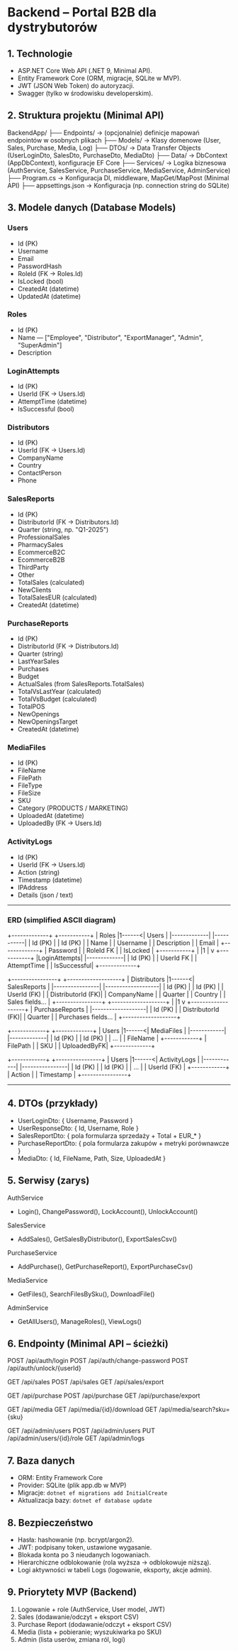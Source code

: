 # Backend – Portal B2B dla dystrybutorów

## 1. Technologie
- ASP.NET Core Web API (.NET 9, Minimal API).
- Entity Framework Core (ORM, migracje, SQLite w MVP).
- JWT (JSON Web Token) do autoryzacji.
- Swagger (tylko w środowisku developerskim).

## 2. Struktura projektu (Minimal API)
BackendApp/
├── Endpoints/         -> (opcjonalnie) definicje mapowań endpointów w osobnych plikach
├── Models/            -> Klasy domenowe (User, Sales, Purchase, Media, Log)
├── DTOs/              -> Data Transfer Objects (UserLoginDto, SalesDto, PurchaseDto, MediaDto)
├── Data/              -> DbContext (AppDbContext), konfiguracje EF Core
├── Services/          -> Logika biznesowa (AuthService, SalesService, PurchaseService, MediaService, AdminService)
├── Program.cs         -> Konfiguracja DI, middleware, MapGet/MapPost (Minimal API)
├── appsettings.json   -> Konfiguracja (np. connection string do SQLite)

## 3. Modele danych (Database Models)
### Users
- Id (PK)  
- Username  
- Email  
- PasswordHash  
- RoleId (FK → Roles.Id)  
- IsLocked (bool)  
- CreatedAt (datetime)  
- UpdatedAt (datetime)  

### Roles
- Id (PK)  
- Name — ["Employee", "Distributor", "ExportManager", "Admin", "SuperAdmin"]  
- Description  

### LoginAttempts
- Id (PK)  
- UserId (FK → Users.Id)  
- AttemptTime (datetime)  
- IsSuccessful (bool)  

### Distributors
- Id (PK)  
- UserId (FK → Users.Id)  
- CompanyName  
- Country  
- ContactPerson  
- Phone  

### SalesReports
- Id (PK)  
- DistributorId (FK → Distributors.Id)  
- Quarter (string, np. "Q1-2025")  
- ProfessionalSales  
- PharmacySales  
- EcommerceB2C  
- EcommerceB2B  
- ThirdParty  
- Other  
- TotalSales (calculated)  
- NewClients  
- TotalSalesEUR (calculated)  
- CreatedAt (datetime)  

### PurchaseReports
- Id (PK)  
- DistributorId (FK → Distributors.Id)  
- Quarter (string)  
- LastYearSales  
- Purchases  
- Budget  
- ActualSales (from SalesReports.TotalSales)  
- TotalVsLastYear (calculated)  
- TotalVsBudget (calculated)  
- TotalPOS  
- NewOpenings  
- NewOpeningsTarget  
- CreatedAt (datetime)  

### MediaFiles
- Id (PK)  
- FileName  
- FilePath  
- FileType  
- FileSize  
- SKU  
- Category (PRODUCTS / MARKETING)  
- UploadedAt (datetime)  
- UploadedBy (FK → Users.Id)  

### ActivityLogs
- Id (PK)  
- UserId (FK → Users.Id)  
- Action (string)  
- Timestamp (datetime)  
- IPAddress  
- Details (json / text)  

---

### ERD (simplified ASCII diagram)

+-------------+        +-----------+
|   Roles     |1------<|   Users   |
|-------------|        |-----------|
| Id (PK)     |        | Id (PK)   |
| Name        |        | Username  |
| Description |        | Email     |
+-------------+        | Password  |
                       | RoleId FK |
                       | IsLocked  |
                       +-----------+
                             |
                             |1
                             | 
                             v
                       +-----------+
                       |LoginAttempts|
                       |-------------|
                       | Id (PK)     |
                       | UserId FK   |
                       | AttemptTime |
                       | IsSuccessful|
                       +-------------+

+----------------+        +-------------------+
|  Distributors  |1------<|   SalesReports    |
|----------------|        |-------------------|
| Id (PK)        |        | Id (PK)           |
| UserId (FK)    |        | DistributorId (FK)|
| CompanyName    |        | Quarter           |
| Country        |        | Sales fields...   |
+----------------+        +-------------------+
       |
       |1
       v
+-------------------+
| PurchaseReports   |
|-------------------|
| Id (PK)           |
| DistributorId (FK)|
| Quarter           |
| Purchases fields… |
+-------------------+

+------------+        +-------------+
|   Users    |1------<| MediaFiles  |
|------------|        |-------------|
| Id (PK)    |        | Id (PK)     |
| ...        |        | FileName    |
+------------+        | FilePath    |
                      | SKU         |
                      | UploadedByFK|
                      +-------------+

+------------+        +----------------+
|   Users    |1------<|  ActivityLogs  |
|------------|        |----------------|
| Id (PK)    |        | Id (PK)        |
| ...        |        | UserId (FK)    |
+------------+        | Action         |
                      | Timestamp      |
                      +----------------+

---

## 4. DTOs (przykłady)
- UserLoginDto: { Username, Password }
- UserResponseDto: { Id, Username, Role }
- SalesReportDto: { pola formularza sprzedaży + Total + EUR_* }
- PurchaseReportDto: { pola formularza zakupów + metryki porównawcze }
- MediaDto: { Id, FileName, Path, Size, UploadedAt }

## 5. Serwisy (zarys)
AuthService
- Login(), ChangePassword(), LockAccount(), UnlockAccount()

SalesService
- AddSales(), GetSalesByDistributor(), ExportSalesCsv()

PurchaseService
- AddPurchase(), GetPurchaseReport(), ExportPurchaseCsv()

MediaService
- GetFiles(), SearchFilesBySku(), DownloadFile()

AdminService
- GetAllUsers(), ManageRoles(), ViewLogs()

## 6. Endpointy (Minimal API – ścieżki)
POST /api/auth/login
POST /api/auth/change-password
POST /api/auth/unlock/{userId}

GET  /api/sales
POST /api/sales
GET  /api/sales/export

GET  /api/purchase
POST /api/purchase
GET  /api/purchase/export

GET  /api/media
GET  /api/media/{id}/download
GET  /api/media/search?sku={sku}

GET  /api/admin/users
POST /api/admin/users
PUT  /api/admin/users/{id}/role
GET  /api/admin/logs

## 7. Baza danych
- ORM: Entity Framework Core
- Provider: SQLite (plik app.db w MVP)
- Migracje: `dotnet ef migrations add InitialCreate`
- Aktualizacja bazy: `dotnet ef database update`

## 8. Bezpieczeństwo
- Hasła: hashowanie (np. bcrypt/argon2).
- JWT: podpisany token, ustawione wygasanie.
- Blokada konta po 3 nieudanych logowaniach.
- Hierarchiczne odblokowanie (rola wyższa → odblokowuje niższą).
- Logi aktywności w tabeli Logs (logowanie, eksporty, akcje admin).

## 9. Priorytety MVP (Backend)
1) Logowanie + role (AuthService, User model, JWT)  
2) Sales (dodawanie/odczyt + eksport CSV)  
3) Purchase Report (dodawanie/odczyt + eksport CSV)  
4) Media (lista + pobieranie; wyszukiwarka po SKU)  
5) Admin (lista userów, zmiana ról, logi)

